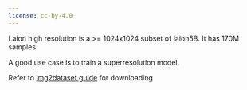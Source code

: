 ```yaml
---
license: cc-by-4.0
---
```


Laion high resolution is a >= 1024x1024 subset of laion5B. It has 170M samples

A good use case is to train a superresolution model.

Refer to [img2dataset guide](https://github.com/rom1504/img2dataset/blob/main/dataset_examples/laion-high-resolution.md) for downloading